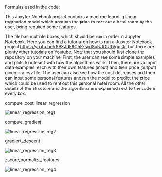 Formulas used in the code:


This Jupyter Notebook project contains a machine learning linear regression model which predicts the price to rent out a hotel room by the user, being required some features.

The file has multiple boxes, which should be run in order in Jupyter Notebook. Here you can find a tutorial on how to run a Jupyter Notebook project https://youtu.be/r8BXJdE9ChE?si=lSu5zIOUttVggt0r, but there are plenty other tutorials on Youtube. Note that you should first clone the repository on your machine.
First, the user can see some simple examples and plots to interact with how the algorithms  work.
Then, there are 25 input data examples, each with their own features (input) and their price (output) given in a csv file. The user can also see how the cost decreases and then can input some personal features and run the model to predict the price which could be used to rent out this personal hotel room.
All the other details of the structure and the algorithms are explained next to the code in every box.



compute_cost_linear_regression

![linear_regression_reg1](https://github.com/user-attachments/assets/cb0f0b3a-fd6e-4d13-b61c-636c9b92fdc0)


compute_gradient

![linear_regression_reg2](https://github.com/user-attachments/assets/06bfac0d-8086-40f2-b123-a5664bcef0aa)


gradient_descent

![linear_regression_reg3](https://github.com/user-attachments/assets/d1c2cf4d-85f5-4ab0-a33d-efbb9114c4ed)



zscore_normalize_features

![linear_regression_reg4](https://github.com/user-attachments/assets/27b04106-c7a2-452a-91cc-9fca4a5f9c1b)
